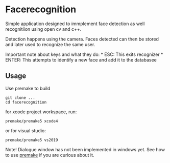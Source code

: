 # Facerecognition
Simple application designed to immplement face detection as well recognitiion using open cv and c++. 

Detection happens using the camera. Faces detected can then be stored and later used to recognize the same user.

Important note about keys and what they do:
    * ESC:  This exits recognizer
    * ENTER:     This attempts to identify a new face  and add it to the databasee
    

##  Usage
Use premake to build
````
git clone ...
cd facerecognition
````
for xcode project workspace, run:
```
premake/premake5 xcode4
````
or for visual studio:
```
premake/premake5 vs2019
````
Note! Dialogue window has not been implemented in windows yet.
See how to use [premake](https://github.com/premake/premake-core/wiki/Using-Premake) if you are curious about it.
